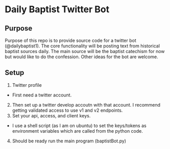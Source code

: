 # Daily Baptist Twitter Bot
## Purpose
Purpose of this repo is to provide source code for a twitter bot (@dailybaptist1). The core functionality will be posting text from  historical baptist sources
daily. The main source will be the baptist catechism for now but would like to do the confession. Other ideas for the bot are welcome.

## Setup
 1. Twitter profile
  - First need a twitter account.
 2. Then set up a twitter develop accoutn with that account. I recommend getting validated access to use v1 and v2 endpoints.
 3. Set your api, access, and client keys.
  - I use a shell script (as I am on ubuntu) to set the keys/tokens as environment variables which are called from the python code.
 4. Should be ready run the main program (baptistBot.py)
